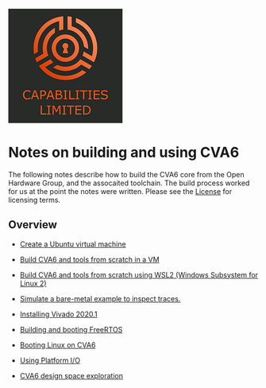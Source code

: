 ![Cap Ltd Logo](./img/CapLtdLogo.png)

# Notes on building and using CVA6

The following notes describe how to build the CVA6 core from the Open
Hardware Group, and the assocaited toolchain.  The build process
worked for us at the point the notes were written.  Please see the
[License](LICENSE) for licensing terms.


## Overview

* [Create a Ubuntu virtual machine](create-ubuntu-vm.md)

* [Build CVA6 and tools from scratch in a VM](cva6-vm-from-scratch-notes.md)

* [Build CVA6 and tools from scratch using WSL2 (Windows Subsystem for Linux 2)](cva6-wsl-from-scratch-notes.md)

* [Simulate a bare-metal example to inspect traces.](hello-world-verilator.md)

* [Installing Vivado 2020.1](vivado-2020.1-ubuntu-install-notes.md)

* [Building and booting FreeRTOS](freertos-boot.md)

* [Booting Linux on CVA6](cva6-boot-linux.md)

* [Using Platform I/O](cva6-platformio.md)

* [CVA6 design space exploration](cva6-parameter-notes.rst)


